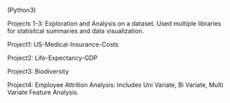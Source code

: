 (Python3)

Projects 1-3: Exploration and Analysis on a dataset.
Used multiple libraries for statisitcal summaries and data visualization.

Project1: US-Medical-Insurance-Costs

Project2: Life-Expectancy-GDP

Project3: Biodiversity

Project4: Employee Attrition Analysis:
  Includes Uni Variate, Bi Variate, Multi Variate Feature Analysis.

